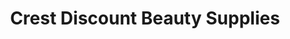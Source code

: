 ---
title: "Crest Discount Beauty Supplies"
url: /camden/crest-discount-beauty-supplies/
shop: Kramladen
---